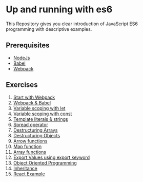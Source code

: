 # Up and running with es6
This Repository gives you clear introduction of JavaScript ES6 programming with descriptive examples.

## Prerequisites
<ul>
  <li><a href="https://nodejs.org">NodeJs</a></li>
  <li><a href="http://babeljs.io">Babel</a></li>
  <li><a href="https://webpack.js.org">Webpack</a></li>
</ul>

## Exercises
<ol>
  <li><a href="https://github.com/gsin11/up-and-running-with-es6/tree/master/1-start-with-webpack">Start with Webpack</a></li>
  <li><a href="https://github.com/gsin11/up-and-running-with-es6/tree/master/2-webpack-babel">Webpack &amp; Babel</a></li>
  <li><a href="https://github.com/gsin11/up-and-running-with-es6/tree/master/3-variable-scoping-with-let">Variable scoping with let</a></li>
  <li><a href="https://github.com/gsin11/up-and-running-with-es6/tree/master/4-variable-scoping-with-const">Variable scoping with const</a></li>
  <li><a href="https://github.com/gsin11/up-and-running-with-es6/tree/master/5-template-literals-strings">Template literals &amp; strings</a></li>
  <li><a href="https://github.com/gsin11/up-and-running-with-es6/tree/master/6-spread-operator">Spread operator</a></li>
  <li><a href="https://github.com/gsin11/up-and-running-with-es6/tree/master/7-destructuring-arrays">Destructuring Arrays</a></li>
  <li><a href="https://github.com/gsin11/up-and-running-with-es6/tree/master/8-destructuring-objects">Destructuring Objects</a></li>
  <li><a href="https://github.com/gsin11/up-and-running-with-es6/tree/master/9-arrow-functions">Arrow functions</a></li>
  <li><a href="https://github.com/gsin11/up-and-running-with-es6/tree/master/10-map-function">Map function</a></li>
  <li><a href="https://github.com/gsin11/up-and-running-with-es6/tree/master/11-array-functions">Array functions</a></li>
  <li><a href="https://github.com/gsin11/up-and-running-with-es6/tree/master/12-export-values">Export Values using export keyword</a></li>
  <li><a href="https://github.com/gsin11/up-and-running-with-es6/tree/master/13-object-oriented-programming">Object Oriented Programming</a></li>
  <li><a href="https://github.com/gsin11/up-and-running-with-es6/tree/master/14-inheritance">Inheritance</a></li>
  <li><a href="https://github.com/gsin11/up-and-running-with-es6/tree/master/15-react-example">React Example</a></li>
</ol>